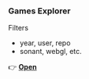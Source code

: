 ### Games Explorer

Filters
- year, user, repo
- sonant, webgl, etc.

👉 **[Open](https://bacionejs.github.io/stuff/games.html)**



